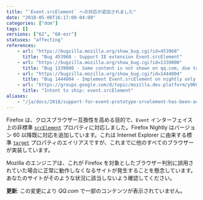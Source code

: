 ```yaml
---
title: "`Event.srcElement` への対応が追加されました"
date: "2018-05-08T16:17:00-04:00"
categories: ["dom"]
tags: []
versions: ["62", "68-esr"]
statuses: "affecting"
references:
    - url: "https://bugzilla.mozilla.org/show_bug.cgi?id=453968"
      title: "Bug 453968 - Support IE extension Event.srcElement"
    - url: "https://bugzilla.mozilla.org/show_bug.cgi?id=1339000"
      title: "Bug 1339000 - Some content is not shown on qq.com, due to use of event.srcElement"
    - url: "https://bugzilla.mozilla.org/show_bug.cgi?id=1444004"
      title: "Bug 1444004 - Implement Event.srcElement on nightly only for now"
    - url: "https://groups.google.com/d/topic/mozilla.dev.platform/y9KU21IBFvo/discussion"
      title: "Intent to ship: event.srcElement"
aliases:
    - "/ja/docs/2018/support-for-event-prototype-srcelement-has-been-added/"
---
```

Firefox は、クロスブラウザー互換性を高める目的で、`Event` インターフェイス上の非標準 [`srcElement`](https://developer.mozilla.org/docs/Web/API/Event/srcElement) プロパティに対応しました。Firefox Nightly はバージョン 60 以降既に対応を追加しています。これは Internet Explorer に由来する標準 [`target`](https://developer.mozilla.org/docs/Web/API/Event/target) プロパティのエイリアスですが、これまでに他のすべてのブラウザーが実装しています。

Mozilla のエンジニアは、これが Firefox を対象としたブラウザー判別に誤用されていた場合に正常に動作しなくなるサイトが発生することを懸念しています。あなたのサイトがそのような状況に該当しないよう確認してください。

**更新**: この変更により *QQ.com* で一部のコンテンツが表示されていません。
